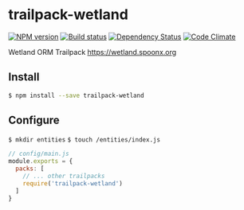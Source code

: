 # trailpack-wetland

[![NPM version][npm-image]][npm-url]
[![Build status][ci-image]][ci-url]
[![Dependency Status][daviddm-image]][daviddm-url]
[![Code Climate][codeclimate-image]][codeclimate-url]

Wetland ORM Trailpack https://wetland.spoonx.org

## Install

```sh
$ npm install --save trailpack-wetland
```

## Configure
`$ mkdir entities`
`$ touch /entities/index.js`

```js
// config/main.js
module.exports = {
  packs: [
    // ... other trailpacks
    require('trailpack-wetland')
  ] 
}
```

[npm-image]: https://img.shields.io/npm/v/trailpack-wetland.svg?style=flat-square
[npm-url]: https://npmjs.org/package/trailpack-wetland
[ci-image]: https://img.shields.io/travis//trailpack-wetland/master.svg?style=flat-square
[ci-url]: https://travis-ci.org//trailpack-wetland
[daviddm-image]: http://img.shields.io/david//trailpack-wetland.svg?style=flat-square
[daviddm-url]: https://david-dm.org//trailpack-wetland
[codeclimate-image]: https://img.shields.io/codeclimate/github//trailpack-wetland.svg?style=flat-square
[codeclimate-url]: https://codeclimate.com/github//trailpack-wetland

